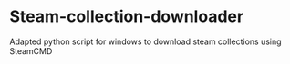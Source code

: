 # Steam-collection-downloader
Adapted python script for windows to download steam collections using SteamCMD
